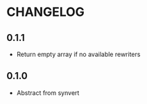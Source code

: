 # CHANGELOG

## 0.1.1

* Return empty array if no available rewriters

## 0.1.0

* Abstract from synvert
